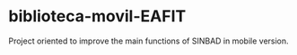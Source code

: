 # biblioteca-movil-EAFIT
Project oriented to improve the main functions of SINBAD in mobile version.
